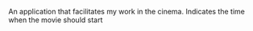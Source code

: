 An application that facilitates my work in the cinema. Indicates the time when the movie should start
